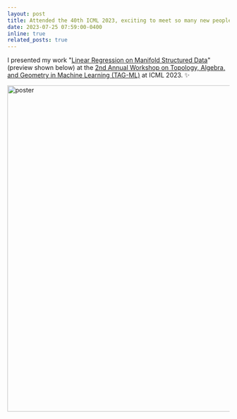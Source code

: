 ```yaml
---
layout: post
title: Attended the 40th ICML 2023, exciting to meet so many new people with many interesting works!
date: 2023-07-25 07:59:00-0400
inline: true
related_posts: true
---
```


 I presented my work "[Linear Regression on Manifold Structured Data](https://icml.cc/media/PosterPDFs/ICML%202023/27589.png?t=1691533674.7285285)" (preview shown below) at the [2nd Annual Workshop on Topology, Algebra, and Geometry in Machine Learning (TAG-ML)](https://icml.cc/virtual/2023/workshop/21480) at ICML 2023. :sparkles:

<img src="https://icml.cc/media/PosterPDFs/ICML%202023/27589.png?t=1691533674.7285285" alt="poster" width="740"/>

<!--
![ICML poster](https://icml.cc/media/PosterPDFs/ICML%202023/27589.png?t=1691533674.7285285 = 150x) -->

 <!-- :smile: -->

<!--

 Announcements and news can be much longer than just quick inline posts. In fact, they can have all the features available for the standard blog posts. See below.

 ***

 Jean shorts raw denim Vice normcore, art party High Life PBR skateboard stumptown vinyl kitsch. Four loko meh 8-bit, tousled banh mi tilde forage Schlitz dreamcatcher twee 3 wolf moon. Chambray asymmetrical paleo salvia, sartorial umami four loko master cleanse drinking vinegar brunch. <a href="https://www.pinterest.com">Pinterest</a> DIY authentic Schlitz, hoodie Intelligentsia butcher trust fund brunch shabby chic Kickstarter forage flexitarian. Direct trade <a href="https://en.wikipedia.org/wiki/Cold-pressed_juice">cold-pressed</a> meggings stumptown plaid, pop-up taxidermy. Hoodie XOXO fingerstache scenester Echo Park. Plaid ugh Wes Anderson, freegan pug selvage fanny pack leggings pickled food truck DIY irony Banksy.

 #### Hipster list
 <ul>
     <li>brunch</li>
     <li>fixie</li>
     <li>raybans</li>
     <li>messenger bag</li>
 </ul>

 Hoodie Thundercats retro, tote bag 8-bit Godard craft beer gastropub. Truffaut Tumblr taxidermy, raw denim Kickstarter sartorial dreamcatcher. Quinoa chambray slow-carb salvia readymade, bicycle rights 90's yr typewriter selfies letterpress cardigan vegan.

 ***

 Pug heirloom High Life vinyl swag, single-origin coffee four dollar toast taxidermy reprehenderit fap distillery master cleanse locavore. Est anim sapiente leggings Brooklyn ea. Thundercats locavore excepteur veniam eiusmod. Raw denim Truffaut Schlitz, migas sapiente Portland VHS twee Bushwick Marfa typewriter retro id keytar.

 > We do not grow absolutely, chronologically. We grow sometimes in one dimension, and not in another, unevenly. We grow partially. We are relative. We are mature in one realm, childish in another.
 > —Anais Nin

 Fap aliqua qui, scenester pug Echo Park polaroid irony shabby chic ex cardigan church-key Odd Future accusamus. Blog stumptown sartorial squid, gastropub duis aesthetic Truffaut vero. Pinterest tilde twee, odio mumblecore jean shorts lumbersexual. -->
